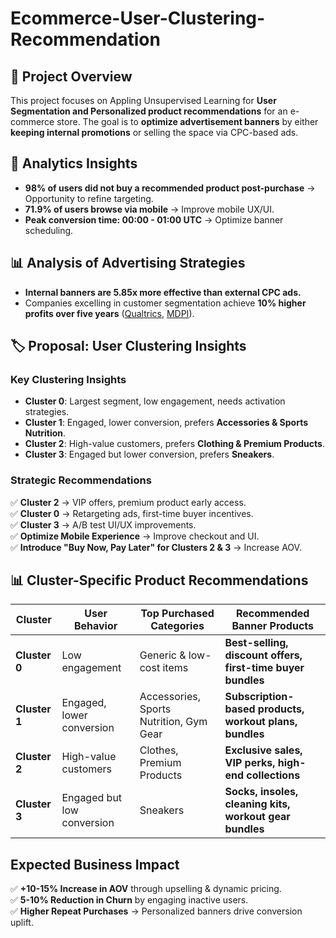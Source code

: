 # Ecommerce-User-Clustering-Recommendation

## 📌 Project Overview

This project focuses on Appling Unsupervised Learning for **User Segmentation and Personalized product recommendations** for an e-commerce store. The goal is to **optimize advertisement banners** by either **keeping internal promotions** or selling the space via CPC-based ads.

## 🚀 Analytics Insights

- **98% of users did not buy a recommended product post-purchase** → Opportunity to refine targeting.
- **71.9% of users browse via mobile** → Improve mobile UX/UI.
- **Peak conversion time: 00:00 - 01:00 UTC** → Optimize banner scheduling.

## 📊 Analysis of Advertising Strategies

- **Internal banners are 5.85x more effective than external CPC ads.**
- Companies excelling in customer segmentation achieve **10% higher profits over five years** ([Qualtrics](https://www.qualtrics.com/blog/how-best-buy-mercedes-benz-and-amex-used-segmentation-to-increase-revenue), [MDPI](https://www.mdpi.com/2227-7390/11/21/4425)).

## 🏷️ Proposal: User Clustering Insights

### **Key Clustering Insights**

- **Cluster 0**: Largest segment, low engagement, needs activation strategies.
- **Cluster 1**: Engaged, lower conversion, prefers **Accessories & Sports Nutrition**.
- **Cluster 2**: High-value customers, prefers **Clothing & Premium Products**.
- **Cluster 3**: Engaged but lower conversion, prefers **Sneakers**.

### **Strategic Recommendations**

✅ **Cluster 2** → VIP offers, premium product early access.\
✅ **Cluster 0** → Retargeting ads, first-time buyer incentives.\
✅ **Cluster 3** → A/B test UI/UX improvements.\
✅ **Optimize Mobile Experience** → Improve checkout and UI.\
✅ **Introduce "Buy Now, Pay Later" for Clusters 2 & 3** → Increase AOV.

## 📊 Cluster-Specific Product Recommendations

| **Cluster**   | **User Behavior**          | **Top Purchased Categories**            | **Recommended Banner Products**                             |
| ------------- | -------------------------- | --------------------------------------- | ----------------------------------------------------------- |
| **Cluster 0** | Low engagement             | Generic & low-cost items                | **Best-selling, discount offers, first-time buyer bundles** |
| **Cluster 1** | Engaged, lower conversion  | Accessories, Sports Nutrition, Gym Gear | **Subscription-based products, workout plans, bundles**     |
| **Cluster 2** | High-value customers       | Clothes, Premium Products               | **Exclusive sales, VIP perks, high-end collections**        |
| **Cluster 3** | Engaged but low conversion | Sneakers                                | **Socks, insoles, cleaning kits, workout gear bundles**     |

## Expected Business Impact

✅ **+10-15% Increase in AOV** through upselling & dynamic pricing.\
✅ **5-10% Reduction in Churn** by engaging inactive users.\
✅ **Higher Repeat Purchases** → Personalized banners drive conversion uplift.

